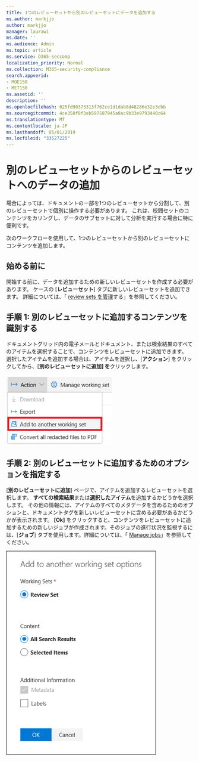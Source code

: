 ```yaml
---
title: 1つのレビューセットから別のレビューセットにデータを追加する
ms.author: markjjo
author: markjjo
manager: laurawi
ms.date: ''
ms.audience: Admin
ms.topic: article
ms.service: O365-seccomp
localization_priority: Normal
ms.collection: M365-security-compliance
search.appverid:
- MOE150
- MET150
ms.assetid: ''
description: ''
ms.openlocfilehash: 025fd90373313f762ce1d1dab8d48286e32e3cbb
ms.sourcegitcommit: 4ce350f8f3eb597587945a8ac9b33e9793440c64
ms.translationtype: MT
ms.contentlocale: ja-JP
ms.lasthandoff: 05/01/2019
ms.locfileid: "33527225"
---
```

# <a name="add-data-to-a-review-set-from-another-review-set"></a>別のレビューセットからのレビューセットへのデータの追加

場合によっては、ドキュメントの一部を1つのレビューセットから分割して、別のレビューセットで個別に操作する必要があります。  これは、校閲セットのコンテンツをカリングし、データのサブセットに対して分析を実行する場合に特に便利です。

次のワークフローを使用して、1つのレビューセットから別のレビューセットにコンテンツを追加します。

## <a name="before-you-begin"></a>始める前に

開始する前に、データを追加するための新しいレビューセットを作成する必要があります。  ケースの [**レビューセット**] タブに新しいレビューセットを追加できます。 詳細については、「 [review sets を管理](managing-review-sets.md)する」を参照してください。

## <a name="step-1-identify-content-to-add-to-another-review-set"></a>手順 1: 別のレビューセットに追加するコンテンツを識別する

ドキュメントグリッド内の電子メールとドキュメント、または検索結果のすべてのアイテムを選択することで、コンテンツをレビューセットに追加できます。  選択したアイテムを追加する場合は、アイテムを選択し、[**アクション**] をクリックしてから、[**別のレビューセットに追加] を**クリックします。

![別の校閲セットに追加する](../media/64f2a4d4-eba3-4ab3-a3ba-d519feea3142.png)

## <a name="step-2-specify-options-for-adding-to-another-review-set"></a>手順 2: 別のレビューセットに追加するためのオプションを指定する

[**別のレビューセットに追加**] ページで、アイテムを追加するレビューセットを選択します。 **すべての検索結果**または**選択したアイテム**を追加するかどうかを選択します。  その他の情報には、アイテムのすべてのメタデータを含めるためのオプションと、ドキュメントタグを新しいレビューセットに含める必要があるかどうかが表示されます。  **[Ok]** をクリックすると、コンテンツをレビューセットに追加するための新しいジョブが作成されます。そのジョブの進行状況を監視するには、[**ジョブ**] タブを使用します。詳細については、「 [Manage jobs](managing-jobs-ediscovery20.md)」を参照してください。

![別の校閲セットに追加する](../media/6440ee44-68fd-44d7-b43a-3a477345525c.png)
